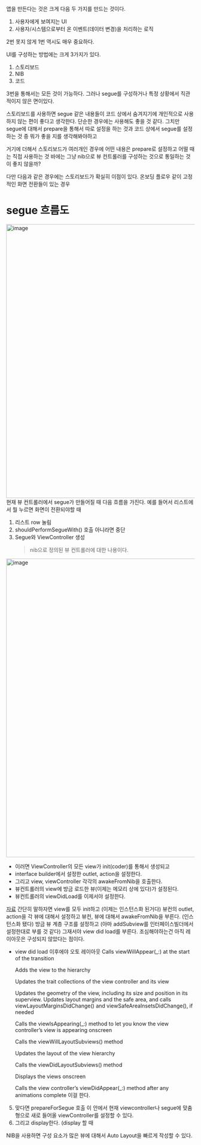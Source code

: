 앱을 만든다는 것은 크게 다음 두 가지를 만드는 것이다.
1. 사용자에게 보여지는 UI
2. 사용자/시스템으로부터 온 이벤트(데이터 변경)을 처리하는 로직

2번 못지 않게 1번 역시도 매우 중요하다.

UI를 구성하는 방법에는 크게 3가지가 있다.

1. 스토리보드
2. NIB
3. 코드

3번을 통해서는 모든 것이 가능하다.
그러나 segue를 구성하거나 특정 상황에서 직관적이지 않은 면이있다.

스토리보드를 사용하면 segue 같은 내용들이 코드 상에서 숨겨지기에 개인적으로 사용하지 않는 편이 좋다고 생각한다.
단순한 경우에는 사용해도 좋을 것 같다.
그치만 segue에 대해서 prepare을 통해서 따로 설정을 하는 것과
코드 상에서 segue를 설정하는 것 중 뭐가 좋을 지를 생각해봐야하고

거기에 더해서 스토리보드가 여러개인 경우에 어떤 내용은 prepare로 설정하고
어떨 때는 직접 사용하는 것 바에는
그냥 nib으로 뷰 컨트롤러를 구성하는 것으로 통일하는 것이 좋지 않을까?

다만 다음과 같은 경우에는 스토리보드가 확실히 이점이 있다.
온보딩 플로우 같이 고정적인 화면 전환들이 있는 경우

# segue 흐름도
<img width="733" alt="image" src="https://github.com/user-attachments/assets/171fdd0c-83a3-4576-94e1-6dd8bebe89d3">
현재 뷰 컨트롤러에서 segue가 만들어질 때 다음 흐름을 가진다.
예를 들어서 리스트에서 뭘 누르면 화면이 전환되야할 때

1. 리스트 row 눌림
2. shouldPerformSegueWith() 호출
   아니라면 중단
3. Segue와 ViewController 생성
   > nib으로 정의된 뷰 컨트롤러에 대한 나용이다.
  <img width="799" alt="image" src="https://github.com/user-attachments/assets/5b966fd6-f413-45d6-8cc0-fe9d0ded257d">

  * 이러면 ViewController의 모든 view가 init(coder)를 통해서 생성되고
  * interface builder에서 설정한 outlet, action을 설정한다.
  * 그리고 view, viewController 각각의 awakeFromNib을 호출한다.
  * 뷰컨트롤러의 view에 방금 로드한 뷰(이제는 메모리 상에 있다)가 설정된다.
  * 뷰컨트롤러의 viewDidLoad를 이제서야 설정한다.

  [자료](https://developer.apple.com/documentation/uikit/view_controllers/displaying_and_managing_views_with_a_view_controller)
    간단히 말하자면
    view를 모두 init하고 (이제는 인스턴스화 된거다)
    뷰컨의 outlet, action을 각 뷰에 대해서 설정하고
    뷰컨, 뷰에 대해서 awakeFromNib을 부른다. (인스턴스화 됐다)
    방금 뷰 계층 구조를 설정하고 (아마 addSubview를 인터페이스빌더에서 설정한대로 부를 것 같다)
    그재서야 view did load를 부른다.
    조심해야하는건 아직 레이아웃은 구성되지 않았다는 점이다.

  * view did load 이후에야 오토 레이아웃
    Calls viewWillAppear(_:) at the start of the transition

    Adds the view to the hierarchy
    
    Updates the trait collections of the view controller and its view
    
    Updates the geometry of the view, including its size and position in its superview. Updates layout margins and the safe area, and calls viewLayoutMarginsDidChange() and viewSafeAreaInsetsDidChange(), if needed
    
    Calls the viewIsAppearing(_:) method to let you know the view controller’s view is appearing onscreen
    
    Calls the viewWillLayoutSubviews() method
    
    Updates the layout of the view hierarchy
    
    Calls the viewDidLayoutSubviews() method
    
    Displays the views onscreen
    
    Calls the view controller’s viewDidAppear(_:) method after any animations complete
    이걸 한다.
5. 맞다면 prepareForSegue 호출
   이 안에서 현재 viewcontroller나 segue에 맞춤형으로
   새로 들어올 viewController를 설정할 수 있다.
6. 그리고 display한다. (display 할 때 
  












NIB을 사용하면 구성 요소가 많은 뷰에 대해서 Auto Layout을 빠르게 작성할 수 있다.

